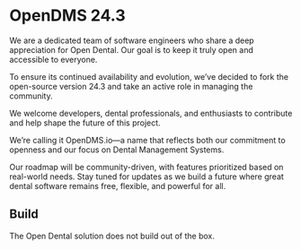 # OpenDMS 24.3
We are a dedicated team of software engineers who share a deep appreciation for Open Dental. Our goal is to keep it truly open and accessible to everyone.

To ensure its continued availability and evolution, we’ve decided to fork the open-source version 24.3 and take an active role in managing the community.

We welcome developers, dental professionals, and enthusiasts to contribute and help shape the future of this project.

We’re calling it OpenDMS.io—a name that reflects both our commitment to openness and our focus on Dental Management Systems.

Our roadmap will be community-driven, with features prioritized based on real-world needs. Stay tuned for updates as we build a future where great dental software remains free, flexible, and powerful for all.

## Build
The Open Dental solution does not build out of the box.
